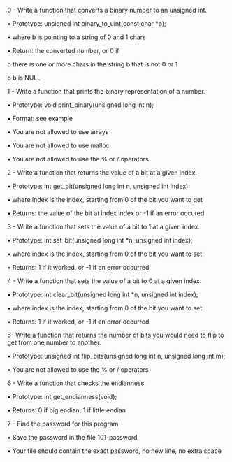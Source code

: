 0 - Write a function that converts a binary number to an unsigned int.

•	Prototype: unsigned int binary_to_uint(const char *b);

•	where b is pointing to a string of 0 and 1 chars

•	Return: the converted number, or 0 if

o	there is one or more chars in the string b that is not 0 or 1

o	b is NULL

1 - Write a function that prints the binary representation of a number.

•	Prototype: void print_binary(unsigned long int n);

•	Format: see example

•	You are not allowed to use arrays

•	You are not allowed to use malloc

•	You are not allowed to use the % or / operators

2 - Write a function that returns the value of a bit at a given index.

•	Prototype: int get_bit(unsigned long int n, unsigned int index);

•	where index is the index, starting from 0 of the bit you want to get

•	Returns: the value of the bit at index index or -1 if an error occured

3 - Write a function that sets the value of a bit to 1 at a given index.

•	Prototype: int set_bit(unsigned long int *n, unsigned int index);

•	where index is the index, starting from 0 of the bit you want to set

•	Returns: 1 if it worked, or -1 if an error occurred

4 - Write a function that sets the value of a bit to 0 at a given index.

•	Prototype: int clear_bit(unsigned long int *n, unsigned int index);

•	where index is the index, starting from 0 of the bit you want to set

•	Returns: 1 if it worked, or -1 if an error occurred

5- Write a function that returns the number of bits you would need to flip to get from one number to another.

•	Prototype: unsigned int flip_bits(unsigned long int n, unsigned long int m);

•	You are not allowed to use the % or / operators

6 - Write a function that checks the endianness.

•	Prototype: int get_endianness(void);

•	Returns: 0 if big endian, 1 if little endian

7 - Find the password for this program.

•	Save the password in the file 101-password

•	Your file should contain the exact password, no new line, no extra space

